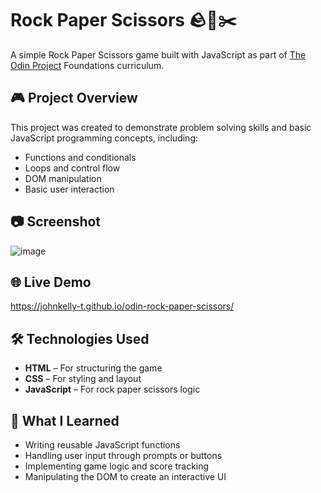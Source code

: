 # Rock Paper Scissors 🪨📄✂️

A simple Rock Paper Scissors game built with JavaScript as part of [The Odin Project](https://www.theodinproject.com/) Foundations curriculum.

## 🎮 Project Overview

This project was created to demonstrate problem solving skills and basic JavaScript programming concepts, including:

- Functions and conditionals
- Loops and control flow
- DOM manipulation 
- Basic user interaction

## 📷 Screenshot

![image](https://github.com/user-attachments/assets/2bca1fb0-dfee-4a77-8b0a-bf6432995373)

## 🌐 Live Demo

https://johnkelly-t.github.io/odin-rock-paper-scissors/

## 🛠️ Technologies Used  
- **HTML** – For structuring the game  
- **CSS** – For styling and layout  
- **JavaScript** – For rock paper scissors logic  

## 🧠 What I Learned

- Writing reusable JavaScript functions
- Handling user input through prompts or buttons
- Implementing game logic and score tracking
- Manipulating the DOM to create an interactive UI
